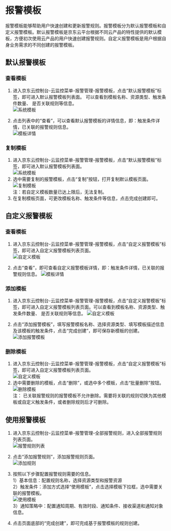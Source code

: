 # 报警模板
报警模板能够帮助用户快速创建和更新报警规则。报警模板分为默认报警模板和自定义报警模板。默认报警模板是京东云平台根据不同云产品的特性提供的默认模板，方便初次使用云产品的用户快速创建报警规则。自定义报警模板是用户根据自身业务需求的不同创建的报警模板。

## 默认报警模板  
### 查看模板
1.	进入京东云控制台-云监控菜单-报警管理-报警模板，点击“默认报警模板”标签，即可进入默认报警模板列表面。 可以查看到模板名称、资源类型、触发条件数量、 是否关联规则等信息。  
![系统模板](../../../../../image/Cloud-Monitor/9-mb-xt.png)  

2.	点击列表中的“查看”，可以查看默认报警模板的详情信息，即：触发条件详情，已关联的报警规则信息。  
![模板详情](../../../../../image/Cloud-Monitor/9-mb-xq.png)
### 复制模板
1.	进入京东云控制台-云监控菜单-报警管理-报警模板，点击“默认报警模板”标签，即可进入默认报警模板列表面。  
![系统模板](../../../../../image/Cloud-Monitor/9-mb-xt.png)  
2.	选中需要复制的报警模板，点击“复制”按钮，打开复制默认模板页面。  
![复制模板](../../../../../image/Cloud-Monitor/12-fzmb.png)  
注：若自定义模板数量已达上限后，无法复制。
3.	在复制模板页面，可更改模板名称、触发条件等信息，点击完成创建即可。


## 自定义报警模板  
### 查看模板
1.	进入京东云控制台-云监控菜单-报警管理-报警模板，点击“自定义报警模板”标签，即可进入自定义报警模板列表页面。  
![自定义模板](../../../../../image/Cloud-Monitor/9-mb-zdy-0.png)  

2. 点击“查看”，即可查看自定义报警模板详情，即：触发条件详情，已关联的报警规则信息。 
![模板详情](../../../../../image/Cloud-Monitor/9-mb-zdy-xq.png)

### 添加模板
1. 进入京东云控制台-云监控菜单-报警管理-报警模板，点击“自定义报警模板”标签，即可进入自定义报警模板列表页面。可以查看到模板名称、资源类型、触发条件数量、 是否关联规则等信息。 
![自定义模板](../../../../../image/Cloud-Monitor/9-mb-zdy.png)  

2. 点击“添加报警模板”，填写报警模板名称、选择资源类型、填写模板描述信息及该模板的触发条件，点击“完成创建”，即可保存新模板的创建。  
![添加报警模板](../../../../../image/Cloud-Monitor/9-mb-zdy-tj.png)  

### 删除模板
1.	进入京东云控制台-云监控菜单-报警管理-报警模板，点击“自定义报警模板”标签，即可进入自定义报警模板列表页面。  
![自定义模板](../../../../../image/Cloud-Monitor/9-mb-zdy-0.png)  
2. 选中需要删除的模板，点击“删除”，或选中多个模板，点击“批量删除”按钮。  
![删除模板](../../../../../image/Cloud-Monitor/9-mb-zdy-sc.png)  
注： 已关联报警规则的报警模板不允许删除。需要将关联的规则切换为其他模板或自定义触发条件，或者删除规则后才可删除。




## 使用报警模板  
1.	进入京东云控制台-云监控菜单-报警管理-全部报警规则，进入全部报警规则列表页面。  
![报警规则列表](../../../../../image/Cloud-Monitor/8-qbbj.png)
2.	点击“添加报警规则”，添加报警规则页面。  
![添加规则](../../../../../image/Cloud-Monitor/7-zybjgz-tj.png)
3.  按照以下步骤配置报警规则需要的信息。  
    1）基本信息：配置规则名称，选择资源类型和报警资源  
    2）触发条件：添加方式选择“使用模板”，点击选择模板下拉框，选中需要关联的报警模板。  
    ![使用模板](../../../../../image/Cloud-Monitor/10-bjgz-tj-mb.png)  
    3）通知策略中：配置通知周期、有效时段、通知条件、接收渠道和通知对象信息。
    
4.  点击页面底部的“完成创建”，即可完成基于报警模板的规则创建。



